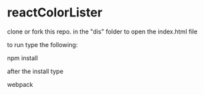 # reactColorLister

clone or fork this repo.
in the "dis" folder to open the index.html file

to run type the following:

npm install
   
after the install type

webpack


